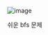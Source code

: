 ![image](https://user-images.githubusercontent.com/33195517/182304394-dd20bba5-4633-4b71-8c8e-67c2151398e1.png)

쉬운 bfs 문제
